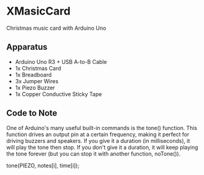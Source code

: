 # XMasicCard
Christmas music card with Arduino Uno

## Apparatus
- Arduino Uno R3 + USB A-to-B Cable
- 1x Christmas Card
- 1x Breadboard
- 3x Jumper Wires
- 1x Piezo Buzzer
- 1x Copper Conductive Sticky Tape

## Code to Note
One of Arduino's many useful built-in commands is the tone() function. This function drives an output pin at a certain frequency, making it perfect for driving buzzers and speakers. If you give it a duration (in milliseconds), it will play the tone then stop. If you don't give it a duration, it will keep playing the tone forever (but you can stop it with another function, noTone()).

tone(PIEZO, notes[i], time[i]); 
